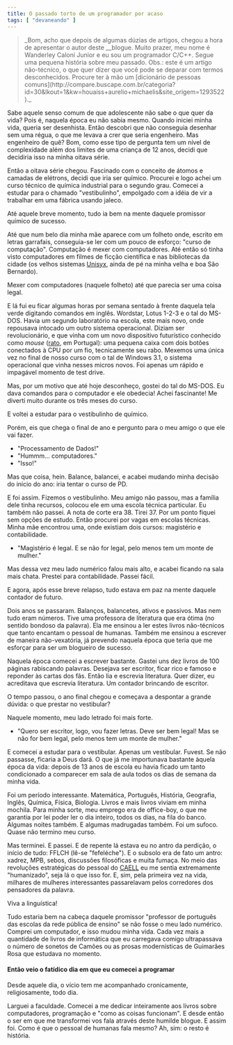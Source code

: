 ```yaml
---
title: O passado torto de um programador por acaso
tags: [ "devaneando" ]
---
```





<blockquote>_Bom, acho que depois de algumas dúzias de artigos, chegou a hora de apresentar o autor deste __blogue. Muito prazer, meu nome é Wanderley Caloni Junior e eu sou um programador C/C++. Segue uma pequena história sobre meu passado. Obs.: este é um artigo não-técnico, o que quer dizer que você pode se deparar com termos desconhecidos. Procure ter à mão um [dicionário de pessoas comuns](http://compare.buscape.com.br/categoria?id=30&lkout=1&kw=houaiss+aurelio+michaelis&site_origem=1293522)._</blockquote>





<blockquote></blockquote>


Sabe aquele senso comum de que adolescente não sabe o que quer da vida? Pois é, naquela época eu não sabia mesmo. Quando iniciei minha vida, queria ser desenhista. Então descobri que não conseguia desenhar sem uma régua, o que me levava a crer que seria engenheiro. Mas engenheiro de quê? Bom, como esse tipo de pergunta tem um nível de complexidade além dos limites de uma criança de 12 anos, decidi que decidiria isso na minha oitava série.

Então a oitava série chegou. Fascinado com o conceito de átomos e camadas de elétrons, decidi que iria ser químico. Procurei e logo achei um curso técnico de química industrial para o segundo grau. Comecei a estudar para o chamado "vestibulinho", empolgado com a idéia de vir a trabalhar em uma fábrica usando jaleco.

Até aquele breve momento, tudo ia bem na mente daquele promissor químico de sucesso.

Até que num belo dia minha mãe aparece com um folheto onde, escrito em letras garrafais, conseguia-se ler com um pouco de esforço: "curso de computação". Computação é mexer com computadores. Até então só tinha visto computadores em filmes de ficção científica e nas bibliotecas da cidade (os velhos sistemas [Unisyx](http://www.unisys.com.br/unisys/cgi/cgilua.exe/sys/start.htm?tpl=home), ainda de pé na minha velha e boa São Bernardo).

Mexer com computadores (naquele folheto) até que parecia ser uma coisa legal.

E lá fui eu ficar algumas horas por semana sentado à frente daquela tela verde digitando comandos em inglês. Wordstar, Lotus 1-2-3 e o tal do MS-DOS. Havia um segundo laboratório na escola, este mais novo, onde repousava intocado um outro sistema operacional. Diziam ser revolucionário, e que vinha com um novo dispositivo futurístico conhecido como _mouse_ ([rato](http://pt.wikipedia.org/wiki/Mouse), em Portugal): uma pequena caixa com dois botões conectados à CPU por um fio, tecnicamente seu rabo. Mexemos uma única vez no final de nosso curso com o tal de Windows 3.1, o sistema operacional que vinha nesses micros novos. Foi apenas um rápido e impagável  momento de test drive.

Mas, por um motivo que até hoje desconheço, gostei do tal do MS-DOS. Eu dava comandos para o computador e ele obedecia! Achei fascinante! Me diverti muito durante os três meses do curso.

E voltei a estudar para o vestibulinho de químico.

Porém, eis que chega o final de ano e pergunto para o meu amigo o que ele vai fazer.

- "Processamento de Dados!"
- "Hummm... computadores."
- "Isso!"

Mas que coisa, hein. Balance, balancei, e acabei mudando minha decisão do início do ano: iria tentar o curso de PD.

E foi assim. Fizemos o vestibulinho. Meu amigo não passou, mas a família dele tinha recursos, colocou ele em uma escola técnica particular. Eu também não passei. A nota de corte era 38. Tirei 37. Por um ponto fiquei sem opções de estudo. Então procurei por vagas em escolas técnicas. Minha mãe encontrou uma, onde existiam dois cursos: magistério e contabilidade.

- "Magistério é legal. E se não for legal, pelo menos tem um monte de mulher."

Mas dessa vez meu lado numérico falou mais alto, e acabei ficando na sala mais chata. Prestei para contabilidade. Passei fácil.

E agora, após esse breve relapso, tudo estava em paz na mente daquele contador de futuro.

Dois anos se passaram. Balanços, balancetes, ativos e passivos. Mas nem tudo eram números. Tive uma professora de literatura que era ótima (no sentido bondoso da palavra). Ela me ensinou a ler estes livros não-técnicos que tanto encantam o pessoal de humanas. Também me ensinou a escrever de maneira não-vexatória, já prevendo naquela época que teria que me esforçar para ser um blogueiro de sucesso.

Naquela época comecei a escrever bastante. Gastei uns dez livros de 100 páginas rabiscando palavras. Desejava ser escritor, ficar rico e famoso e reponder às cartas dos fãs. Então lia e escrevia literatura. Quer dizer, eu acreditava que escrevia literatura. Um contador brincando de escritor.

O tempo passou, o ano final chegou e começava a despontar a grande dúvida: o que prestar no vestibular?

Naquele momento, meu lado letrado foi mais forte.

- "Quero ser escritor, logo, vou fazer letras. Deve ser bem legal! Mas se não for bem legal, pelo menos tem um monte de mulher."

E comecei a estudar para o vestibular. Apenas um vestibular. Fuvest. Se não passasse, ficaria a Deus dará. O que já me importunava bastante àquela época da vida: depois de 13 anos de escola eu havia ficado um tanto condicionado a comparecer em sala de aula todos os dias de semana da minha vida.

Foi um período interessante. Matemática, Português, História, Geografia, Inglês, Química, Física, Biologia. Livros e mais livros viviam em minha mochila. Para minha sorte, meu emprego era de office-boy, o que me garantia por lei poder ler o dia inteiro, todos os dias, na fila do banco. Algumas noites também. E algumas madrugadas também. Foi um sufoco. Quase não termino meu curso.

Mas terminei. E passei. E de repente lá estava eu no antro da perdição, o início de tudo: FFLCH (lê-se "fefeléche"). E o subsolo era de fato um antro: xadrez, MPB, sebos, discussões filosóficas e muita fumaça. No meio das revoluções estratégicas do pessoal do [CAELL](http://caell0.tripod.com/index_caell.htm) eu me sentia extremamente "humanizado", seja lá o que isso for. E, sim, pela primeira vez na vida, milhares de mulheres interessantes passarelavam pelos corredores dos pensadores da palavra.

Viva a linguística!

Tudo estaria bem na cabeça daquele promissor "professor de português das escolas da rede pública de ensino" se não fosse o meu lado numérico. Comprei um computador, e isso mudou minha vida. Cada vez mais a quantidade de livros de informática que eu carregava comigo ultrapassava o número de sonetos de Camões ou as prosas modernísticas de Guimarães Rosa que estudava no momento.


#### Então veio o fatídico dia em que eu comecei a programar


Desde aquele dia, o vício tem me acompanhado cronicamente, religiosamente, todo dia.

Larguei a faculdade. Comecei a me dedicar inteiramente aos livros sobre computadores, programação e "como as coisas funcionam". E desde então o ser em que me transformei vos fala através deste humilde blogue. E assim foi. Como é que o pessoal de humanas fala mesmo? Ah, sim: o resto é história.

